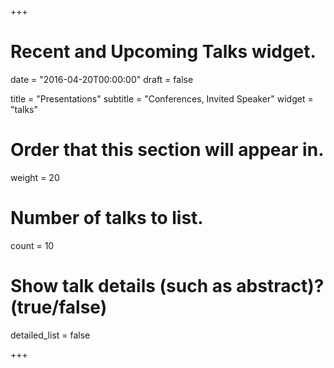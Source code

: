 +++
# Recent and Upcoming Talks widget.

date = "2016-04-20T00:00:00"
draft = false

title = "Presentations"
subtitle = "Conferences, Invited Speaker"
widget = "talks"

# Order that this section will appear in.
weight = 20

# Number of talks to list.
count = 10

# Show talk details (such as abstract)? (true/false)
detailed_list = false

+++
